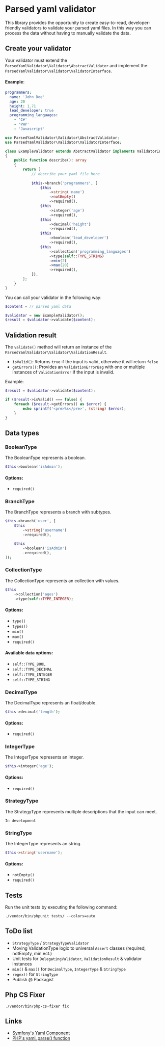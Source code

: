 # Parsed yaml validator

This library provides the opportunity to create easy-to-read, developer-friendly validators to validate your parsed yaml files.
In this way you can process the data without having to manually validate the data.

## Create your validator
Your validator must extend the `ParsedYamlValidator\Validator\AbstractValidator`
and implement the `ParsedYamlValidator\Validator\ValidatorInterface`.

#### Example:
````yaml
programmers:
  name: 'John Doe'
  age: 20
  height: 1.71
  lead_developer: true
  programming_languages:
    - 'C#'
    - 'PHP'
    - 'Javascript'
````

````PHP
use ParsedYamlValidator\Validator\AbstractValidator;
use ParsedYamlValidator\Validator\ValidatorInterface;

class ExampleValidator extends AbstractValidator implements ValidatorInterface
{
    public function describe(): array
    {
        return [
            // describe your yaml file here
            
            $this->branch('programmers', [
                $this
                    ->string('name')
                    ->notEmpty()
                    ->required(),
                $this
                    ->integer('age')
                    ->required(),
                $this
                    ->decimal('height')
                    ->required(),
                $this
                    ->boolean('lead_developer')
                    ->required(),
                $this
                    ->collection('programming_languages')
                    ->type(self::TYPE_STRING)
                    ->min(2)
                    ->max(20)
                    ->required(),
            ]),
        ];
    }
}
````

You can call your validator in the following way:
````PHP
$content = // parsed yaml data

$validator = new ExampleValidator();
$result = $validator->validate($content);
````


## Validation result
The `validate()` method will return an instance of the `ParsedYamlValidator\Validator\ValidationResult`.
- `isValid()`: Returns `true` if the input is valid, otherwise it will return `false`
- `getErrors()`: Provides an `ValidationErrorBag` with one or multiple instances of `ValidationError` if the input is invalid.

Example:
````PHP
$result = $validator->validate($content);

if ($result->isValid() === false) {
    foreach ($result->getErrors() as $error) {
        echo sprintf('<pre>%s</pre>', (string) $error);
    }
}
````

## Data types

### BooleanType
The BooleanType represents a boolean.

````PHP
$this->boolean('isAdmin');
````

#### Options:
- `required()`

### BranchType
The BranchType represents a branch with subtypes.

````PHP
$this->branch('user', [
    $this
        ->string('username')
        ->required(),

    $this
        ->boolean('isAdmin')
        ->required(),
]);
````

### CollectionType
The CollectionType represents an collection with values.

````PHP
$this
    ->collection('ages')
    ->type(self::TYPE_INTEGER);
````

#### Options:
- `type()`
- `types()`
- `min()`
- `max()`
- `required()`

#### Available data options:
- `self::TYPE_BOOL`
- `self::TYPE_DECIMAL`
- `self::TYPE_INTEGER`
- `self::TYPE_STRING`

### DecimalType
The DecimalType represents an float/double.

````PHP
$this->decimal('length');
````

#### Options:
- `required()`

### IntegerType
The IntegerType represents an integer.

````PHP
$this->integer('age');
````

#### Options:
- `required()`

### StrategyType
The StrategyType represents multiple descriptions that the input can meet.

`In development`

### StringType
The IntegerType represents an string.

````PHP
$this->string('username');
````

#### Options:
- `notEmpty()`
- `required()`


## Tests
Run the unit tests by executing the following command:
````
./vendor/bin/phpunit tests/ --colors=auto
````

## ToDo list
- `StrategyType` / `StrategyTypeValidator`
- Moving ValidationType logic to universal `Assert` classes (required, notEmpty, min ect.)
- Unit tests for `DelegatingValidator`, `ValidationResult` & validator instances
- `min()` & `max()` for `DecimalType`, `IntegerType` & `StringType`
- `regex()` for `StringType`
- Publish @ Packagist

## Php CS Fixer
````
./vendor/bin/php-cs-fixer fix
````

## Links
- [Symfony's Yaml Component](https://symfony.com/doc/current/components/yaml.html)
- [PHP's yaml_parse() function](https://www.php.net/manual/en/function.yaml-parse.php)
